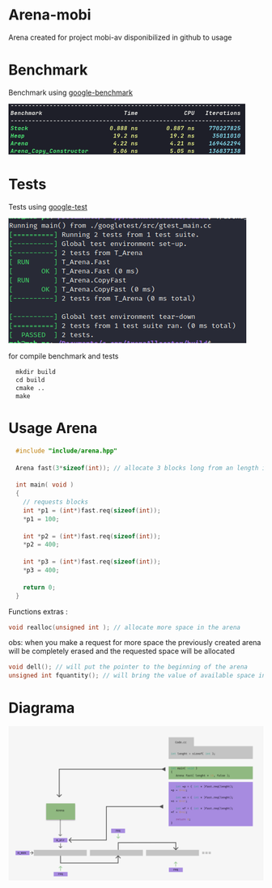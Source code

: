 # Arena-mobi

Arena created for project mobi-av disponibilized in github to usage

# Benchmark

Benchmark using [google-benchmark](https://github.com/google/benchmark) 

![BenchMark](assets/Arena-BenchMark.png)

# Tests

Tests using [google-test](https://github.com/google/googletest)

![Test](assets/test_arena.png)

for compile benchmark and tests
```
  mkdir build
  cd build
  cmake ..
  make
```

# Usage Arena

```C
  #include "include/arena.hpp"
  
  Arena fast(3*sizeof(int)); // allocate 3 blocks long from an length int
  
  int main( void )
  {
    // requests blocks
    int *p1 = (int*)fast.req(sizeof(int));
    *p1 = 100;

    int *p2 = (int*)fast.req(sizeof(int));
    *p2 = 400;

    int *p3 = (int*)fast.req(sizeof(int));
    *p3 = 400;
    
    return 0;
  }
```

Functions extras :

```C
void realloc(unsigned int ); // allocate more space in the arena
```
obs: when you make a request for more space the previously created arena will be completely erased and the requested space will be allocated

```C
void dell(); // will put the pointer to the beginning of the arena
unsigned int fquantity(); // will bring the value of available space in the arena
```

# Diagrama

![arenaDigrama](assets/arena_image_1.jpg)
